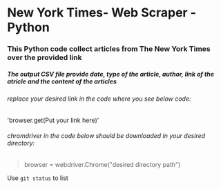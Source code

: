 # New York Times- Web Scraper - Python
### This Python code collect articles from The New York Times over the provided link
##### The output CSV file provide date, type of the article, author, link of the atricle and the content of the articles
###### replace your desired link in the code where you see below code: 
'browser.get(Put your link here)'
###### chromdriver in the code below should be downloaded in your desired directory:
> browser = webdriver.Chrome("desired directory path")

Use `git status` to list
